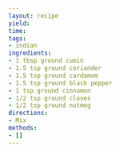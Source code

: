 ```yaml
---
layout: recipe
yield: 
time: 
tags:
- indian
ingredients:
- 1 tbsp ground cumin
- 1.5 tsp ground coriander
- 1.5 tsp ground cardamom
- 1.5 tsp ground black pepper
- 1 tsp ground cinnamon
- 1/2 tsp ground cloves
- 1/2 tsp ground nutmeg
directions:
- Mix
methods:
- []
---
```


